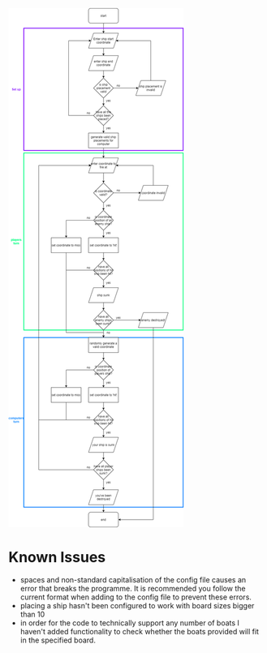 ![Flowchart](/adaships-flowchart.png)

# Known Issues
* spaces and non-standard capitalisation of the config file causes an error that breaks the programme. It is recommended you follow the current format when adding to the config file to prevent these errors.
* placing a ship hasn't been configured to work with board sizes bigger than 10
* in order for the code to technically support any number of boats I haven't added functionality to check whether the boats provided will fit in the specified board.